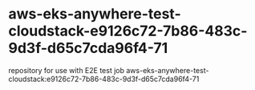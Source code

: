 # aws-eks-anywhere-test-cloudstack-e9126c72-7b86-483c-9d3f-d65c7cda96f4-71
repository for use with E2E test job aws-eks-anywhere-test-cloudstack:e9126c72-7b86-483c-9d3f-d65c7cda96f4-71

